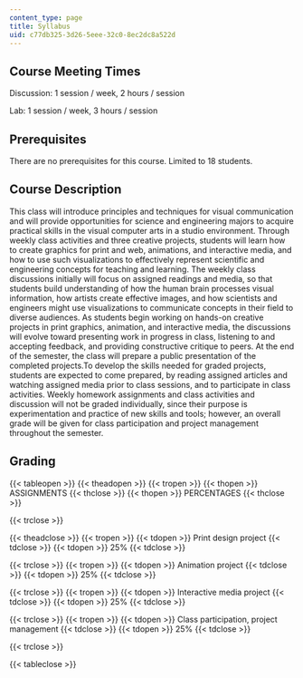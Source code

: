 ```yaml
---
content_type: page
title: Syllabus
uid: c77db325-3d26-5eee-32c0-8ec2dc8a522d
---
```


Course Meeting Times
--------------------

Discussion: 1 session / week, 2 hours / session

Lab: 1 session / week, 3 hours / session

Prerequisites
-------------

There are no prerequisites for this course. Limited to 18 students.

Course Description
------------------

This class will introduce principles and techniques for visual communication and will provide opportunities for science and engineering majors to acquire practical skills in the visual computer arts in a studio environment. Through weekly class activities and three creative projects, students will learn how to create graphics for print and web, animations, and interactive media, and how to use such visualizations to effectively represent scientific and engineering concepts for teaching and learning. The weekly class discussions initially will focus on assigned readings and media, so that students build understanding of how the human brain processes visual information, how artists create effective images, and how scientists and engineers might use visualizations to communicate concepts in their field to diverse audiences. As students begin working on hands-on creative projects in print graphics, animation, and interactive media, the discussions will evolve toward presenting work in progress in class, listening to and accepting feedback, and providing constructive critique to peers. At the end of the semester, the class will prepare a public presentation of the completed projects.To develop the skills needed for graded projects, students are expected to come prepared, by reading assigned articles and watching assigned media prior to class sessions, and to participate in class activities. Weekly homework assignments and class activities and discussion will not be graded individually, since their purpose is experimentation and practice of new skills and tools; however, an overall grade will be given for class participation and project management throughout the semester.

Grading
-------

{{< tableopen >}}
{{< theadopen >}}
{{< tropen >}}
{{< thopen >}}
ASSIGNMENTS
{{< thclose >}}
{{< thopen >}}
PERCENTAGES
{{< thclose >}}

{{< trclose >}}

{{< theadclose >}}
{{< tropen >}}
{{< tdopen >}}
Print design project
{{< tdclose >}}
{{< tdopen >}}
25%
{{< tdclose >}}

{{< trclose >}}
{{< tropen >}}
{{< tdopen >}}
Animation project
{{< tdclose >}}
{{< tdopen >}}
25%
{{< tdclose >}}

{{< trclose >}}
{{< tropen >}}
{{< tdopen >}}
Interactive media project
{{< tdclose >}}
{{< tdopen >}}
25%
{{< tdclose >}}

{{< trclose >}}
{{< tropen >}}
{{< tdopen >}}
Class participation, project management
{{< tdclose >}}
{{< tdopen >}}
25%
{{< tdclose >}}

{{< trclose >}}

{{< tableclose >}}